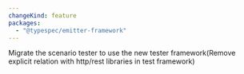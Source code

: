 ```yaml
---
changeKind: feature
packages:
  - "@typespec/emitter-framework"
---
```


Migrate the scenario tester to use the new tester framework(Remove explicit relation with http/rest libraries in test framework)
